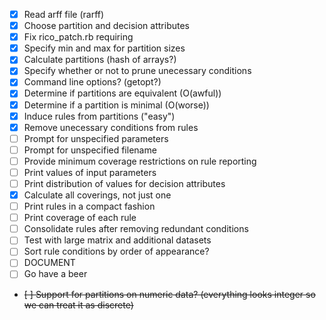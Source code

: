 - [x] Read arff file (rarff)
- [x] Choose partition and decision attributes
- [x] Fix rico_patch.rb requiring
- [x] Specify min and max for partition sizes
- [x] Calculate partitions (hash of arrays?)
- [x] Specify whether or not to prune unecessary conditions
- [x] Command line options? (getopt?)
- [x] Determine if partitions are equivalent (O(awful))
- [x] Determine if a partition is minimal (O(worse))
- [x] Induce rules from partitions ("easy")
- [x] Remove unecessary conditions from rules
- [ ] Prompt for unspecified parameters
- [ ] Prompt for unspecified filename
- [ ] Provide minimum coverage restrictions on rule reporting
- [ ] Print values of input parameters
- [ ] Print distribution of values for decision attributes
- [x] Calculate all coverings, not just one
- [ ] Print rules in a compact fashion
- [ ] Print coverage of each rule
- [ ] Consolidate rules after removing redundant conditions
- [ ] Test with large matrix and additional datasets
- [ ] Sort rule conditions by order of appearance?
- [ ] DOCUMENT
- [ ] Go have a beer
- ~~[ ] Support for partitions on numeric data? (everything looks integer so we can treat it as discrete)~~
